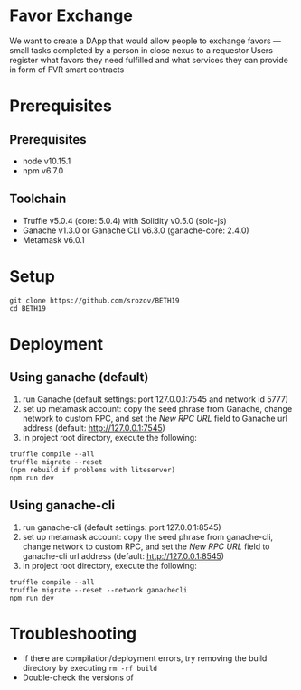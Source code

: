 # Favor Exchange

We want to create a DApp that would allow people to exchange favors — small tasks completed by a person in close nexus to a requestor
Users register what favors they need fulfilled and what services they can provide in form of FVR smart contracts

# Prerequisites

## Prerequisites

* node v10.15.1
* npm v6.7.0

## Toolchain

* Truffle v5.0.4 (core: 5.0.4) with Solidity v0.5.0 (solc-js)
* Ganache v1.3.0 or Ganache CLI v6.3.0 (ganache-core: 2.4.0)
* Metamask v6.0.1

# Setup

```
git clone https://github.com/srozov/BETH19
cd BETH19
```

# Deployment

## Using ganache (default)

1. run Ganache (default settings: port 127.0.0.1:7545 and network id 5777)
2. set up metamask account: copy the seed phrase from Ganache, change network to custom RPC, and set the _New RPC URL_ field to Ganache url address (default: http://127.0.0.1:7545)
3. in project root directory, execute the following:
```
truffle compile --all
truffle migrate --reset
(npm rebuild if problems with liteserver)
npm run dev
```

## Using ganache-cli

1. run ganache-cli (default settings: port 127.0.0.1:8545)
2. set up metamask account: copy the seed phrase from ganache-cli, change network to custom RPC, and set the _New RPC URL_ field to ganache-cli url address (default: http://127.0.0.1:8545)
3. in project root directory, execute the following:
```
truffle compile --all
truffle migrate --reset --network ganachecli
npm run dev
```

# Troubleshooting

* If there are compilation/deployment errors, try removing the build directory by executing `rm -rf build`
* Double-check the versions of
